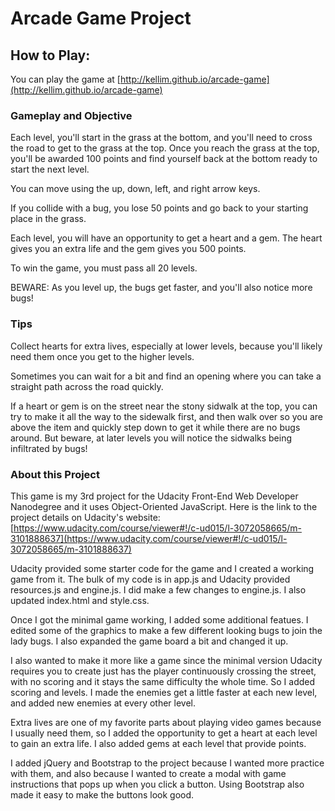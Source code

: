 Arcade Game Project
===============================

## How to Play:
You can play the game at [http://kellim.github.io/arcade-game](http://kellim.github.io/arcade-game)

### Gameplay and Objective
Each level, you'll start in the grass at the bottom, and you'll need to cross the road to get to the grass at the top. Once you reach the grass at the top, you'll be awarded 100 points and find yourself back at the bottom ready to start the next level.

You can move using the up, down, left, and right arrow keys.

If you collide with a bug, you lose 50 points and go back to your starting place in the grass.

Each level, you will have an opportunity to get a heart and a gem. The heart gives you an extra life and the gem gives you 500 points.

To win the game, you must pass all 20 levels. 

BEWARE: As you level up, the bugs get faster, and you'll also notice more bugs! 

### Tips
Collect hearts for extra lives, especially at lower levels, because you'll likely need them once you get to the higher levels.

Sometimes you can wait for a bit and find an opening where you can take a straight path across the road quickly.

If a heart or gem is on the street near the stony sidwalk at the top, you can try to make it all the way to the sidewalk first, and then walk over so you are above the item and quickly step down to get it while there are no bugs around. But beware, at later levels you will notice the sidwalks being infiltrated by bugs!

### About this Project
This game is my 3rd project for the Udacity Front-End Web Developer Nanodegree and it uses Object-Oriented JavaScript.  Here is the link to the project details on Udacity's website: [https://www.udacity.com/course/viewer#!/c-ud015/l-3072058665/m-3101888637](https://www.udacity.com/course/viewer#!/c-ud015/l-3072058665/m-3101888637)

Udacity provided some starter code for the game and I created a working game from it. The bulk of my code is in app.js and Udacity provided resources.js and engine.js. I did make a few changes to engine.js. I also updated index.html and style.css. 

Once I got the minimal game working, I added some additional featues. I edited some of the graphics to make a few different looking bugs to join the lady bugs. I also expanded the game board a bit and changed it up. 

I also wanted to make it more like a game since the minimal version Udacity requires you to create just has the player continuously crossing the street, with no scoring and it stays the same difficulty the whole time. So I added scoring and levels. I made the enemies get a little faster at each new level, and added new enemies at every other level. 

Extra lives are one of my favorite parts about playing video games because I usually need them, so I added the opportunity to get a heart at each level to gain an extra life. I also added gems at each level that provide points. 

I added jQuery and Bootstrap to the project because I wanted more practice with them, and also because I wanted to create a modal with game instructions that pops up when you click a button. Using Bootstrap also made it easy to make the buttons look good.
